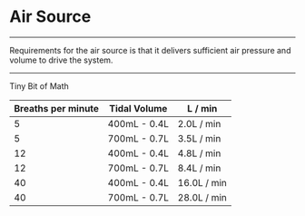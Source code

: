 # Air Source
-------------

Requirements for the air source is that it delivers sufficient air pressure and
volume to drive the system.

-----------------
Tiny Bit of Math

| Breaths per minute  | Tidal Volume  | L / min |
|---------------------|---------------|---------|
|        5            | 400mL - 0.4L | 2.0L / min|
|        5            | 700mL - 0.7L | 3.5L / min|
|        12           | 400mL - 0.4L | 4.8L / min|
|        12           | 700mL - 0.7L | 8.4L / min|
|        40           | 400mL - 0.4L | 16.0L / min|
|        40           | 700mL - 0.7L | 28.0L / min|
